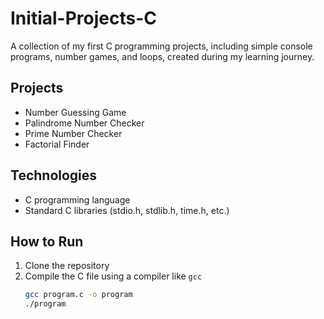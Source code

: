 # Initial-Projects-C

A collection of my first C programming projects, including simple console programs, number games, and loops, created during my learning journey.

## Projects
- Number Guessing Game
- Palindrome Number Checker
- Prime Number Checker
- Factorial Finder

## Technologies
- C programming language
- Standard C libraries (stdio.h, stdlib.h, time.h, etc.)

## How to Run
1. Clone the repository
2. Compile the C file using a compiler like `gcc`
   ```bash
   gcc program.c -o program
   ./program
